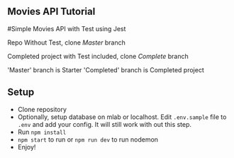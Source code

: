 ## Movies API Tutorial


#Simple Movies API with Test using Jest

Repo Without Test, clone *Master* branch

Completed project with Test included, clone *Complete* branch

'Master' branch is Starter
'Completed' branch is Completed project


## Setup
- Clone repository
- Optionally, setup database on mlab or localhost. Edit `.env.sample` file to `.env` and add your config. It will still work with out this step.
- Run `npm install`
- `npm start` to run or `npm run dev` to run nodemon
- Enjoy!

